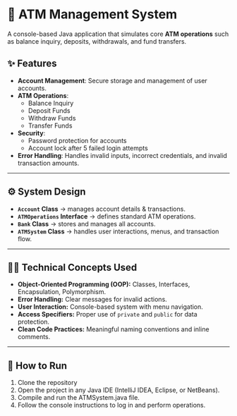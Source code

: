 # 🏧 ATM Management System  

A console-based Java application that simulates core **ATM operations** such as balance inquiry, deposits, withdrawals, and fund transfers.  

## ✨ Features
- **Account Management**: Secure storage and management of user accounts.  
- **ATM Operations**:  
  - Balance Inquiry  
  - Deposit Funds  
  - Withdraw Funds  
  - Transfer Funds  
- **Security**:  
  - Password protection for accounts  
  - Account lock after 5 failed login attempts  
- **Error Handling**: Handles invalid inputs, incorrect credentials, and invalid transaction amounts.  

---

## ⚙️ System Design
- **`Account` Class** → manages account details & transactions.  
- **`ATMOperations` Interface** → defines standard ATM operations.  
- **`Bank` Class** → stores and manages all accounts.  
- **`ATMSystem` Class** → handles user interactions, menus, and transaction flow.  

---

## 🧑‍💻 Technical Concepts Used
- **Object-Oriented Programming (OOP):** Classes, Interfaces, Encapsulation, Polymorphism.  
- **Error Handling:** Clear messages for invalid actions.  
- **User Interaction:** Console-based system with menu navigation.  
- **Access Specifiers:** Proper use of `private` and `public` for data protection.  
- **Clean Code Practices:** Meaningful naming conventions and inline comments.  

---

## 🚀 How to Run
1. Clone the repository
2. Open the project in any Java IDE (IntelliJ IDEA, Eclipse, or NetBeans).
3. Compile and run the ATMSystem.java file.
4. Follow the console instructions to log in and perform operations.


